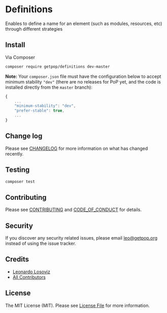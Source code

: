 # Definitions

<!--
[![Latest Version on Packagist][ico-version]][link-packagist]
[![Software License][ico-license]](LICENSE.md)
[![Build Status][ico-travis]][link-travis]
[![Coverage Status][ico-scrutinizer]][link-scrutinizer]
[![Quality Score][ico-code-quality]][link-code-quality]
[![Total Downloads][ico-downloads]][link-downloads]
-->

Enables to define a name for an element (such as modules, resources, etc) through different strategies

## Install

Via Composer

``` bash
composer require getpop/definitions dev-master
```

**Note:** Your `composer.json` file must have the configuration below to accept minimum stability `"dev"` (there are no releases for PoP yet, and the code is installed directly from the `master` branch):

```javascript
{
    ...
    "minimum-stability": "dev",
    "prefer-stable": true,
    ...
}
```

<!--
## Usage

``` php
```
-->

## Change log

Please see [CHANGELOG](CHANGELOG.md) for more information on what has changed recently.

## Testing

``` bash
composer test
```

## Contributing

Please see [CONTRIBUTING](CONTRIBUTING.md) and [CODE_OF_CONDUCT](CODE_OF_CONDUCT.md) for details.

## Security

If you discover any security related issues, please email leo@getpop.org instead of using the issue tracker.

## Credits

- [Leonardo Losoviz][link-author]
- [All Contributors][link-contributors]

## License

The MIT License (MIT). Please see [License File](LICENSE.md) for more information.

[ico-version]: https://img.shields.io/packagist/v/getpop/definitions.svg?style=flat-square
[ico-license]: https://img.shields.io/badge/license-MIT-brightgreen.svg?style=flat-square
[ico-travis]: https://img.shields.io/travis/getpop/definitions/master.svg?style=flat-square
[ico-scrutinizer]: https://img.shields.io/scrutinizer/coverage/g/getpop/definitions.svg?style=flat-square
[ico-code-quality]: https://img.shields.io/scrutinizer/g/getpop/definitions.svg?style=flat-square
[ico-downloads]: https://img.shields.io/packagist/dt/getpop/definitions.svg?style=flat-square

[link-packagist]: https://packagist.org/packages/getpop/definitions
[link-travis]: https://travis-ci.org/getpop/definitions
[link-scrutinizer]: https://scrutinizer-ci.com/g/getpop/definitions/code-structure
[link-code-quality]: https://scrutinizer-ci.com/g/getpop/definitions
[link-downloads]: https://packagist.org/packages/getpop/definitions
[link-author]: https://github.com/leoloso
[link-contributors]: ../../contributors
